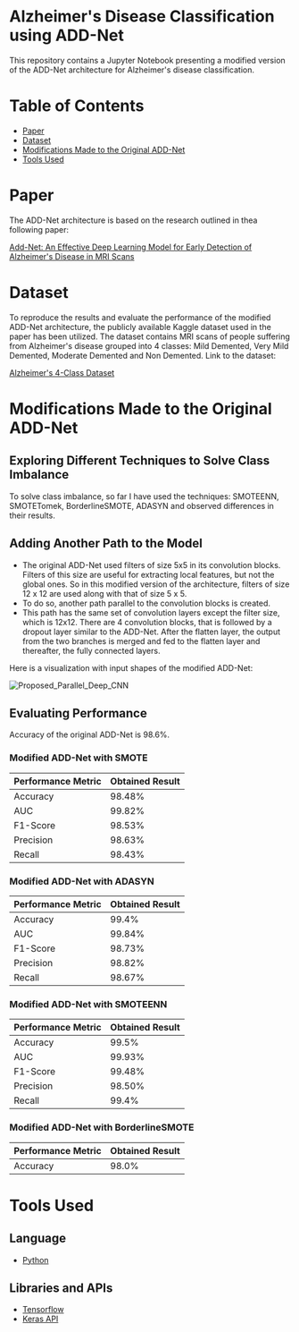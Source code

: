 # Alzheimer's Disease Classification using ADD-Net
This repository contains a Jupyter Notebook presenting a modified version of the ADD-Net architecture for Alzheimer's disease classification. 


# Table of Contents
- [Paper](#paper)
- [Dataset](#dataset)
- [Modifications Made to the Original ADD-Net](#modifications-made-to-the-original-add-net)
- [Tools Used](#tools-used)


# Paper
The ADD-Net architecture is based on the research outlined in thea following paper:

[Add-Net: An Effective Deep Learning Model for Early Detection of Alzheimer's Disease in MRI Scans](https://ieeexplore.ieee.org/document/987a7809)


# Dataset
To reproduce the results and evaluate the performance of the modified ADD-Net architecture, the publicly available Kaggle dataset used in the paper has been utilized. The dataset contains MRI scans of people suffering from Alzheimer's disease grouped into 4 classes: Mild Demented, Very Mild Demented, Moderate Demented and Non Demented. Link to the dataset:

[Alzheimer's 4-Class Dataset](https://www.kaggle.com/datasets/shahidzikria/alz-dataset)



# Modifications Made to the Original ADD-Net

## Exploring Different Techniques to Solve Class Imbalance
To solve class imbalance, so far I have used the techniques: SMOTEENN, SMOTETomek, BorderlineSMOTE, ADASYN and observed differences in their results.   

## Adding Another Path to the Model
- The original ADD-Net used filters of size 5x5 in its convolution blocks. Filters of this size are useful for extracting local features, but not the global ones. So in this modified version of the architecture, filters of size 12 x 12 are used along with that of size 5 x 5. 
- To do so, another path parallel to the convolution blocks is created. 
- This path has the same set of convolution layers except the filter size, which is 12x12. There are 4 convolution blocks, that is followed by a dropout layer similar to the ADD-Net. After the flatten layer, the output from the two branches is merged and fed to the flatten layer and thereafter, the fully connected layers.

Here is a visualization with input shapes of the modified ADD-Net:

![Proposed_Parallel_Deep_CNN](https://github.com/MarzukaaZaki/alzheimers-classification-modified-ADDNet/assets/87608582/f2064d03-a0ac-4cb2-a010-71f979a43a91)


## Evaluating Performance
Accuracy of the original ADD-Net is 98.6%.
### Modified ADD-Net with SMOTE
| Performance Metric | Obtained Result |
| -------------- | -------------- | 
| Accuracy | 98.48%|
| AUC | 99.82% |
| F1-Score| 98.53% |
| Precision| 98.63% |
| Recall| 98.43% |


### Modified ADD-Net with ADASYN
| Performance Metric | Obtained Result |
| -------------- | -------------- | 
| Accuracy | 99.4%|
| AUC | 99.84% |
| F1-Score| 98.73% |
| Precision| 98.82% |
| Recall| 98.67% |

### Modified ADD-Net with SMOTEENN
| Performance Metric | Obtained Result |
| -------------- | -------------- | 
| Accuracy | 99.5%|
| AUC | 99.93% |
| F1-Score| 99.48% |
| Precision| 98.50% |
| Recall| 99.4% |

### Modified ADD-Net with BorderlineSMOTE
| Performance Metric | Obtained Result |
| -------------- | -------------- | 
| Accuracy | 98.0%|


# Tools Used

## Language
- [Python](https://www.python.org/)

## Libraries and APIs
- [Tensorflow](https://www.tensorflow.org/)
- [Keras API](https://keras.io/)




